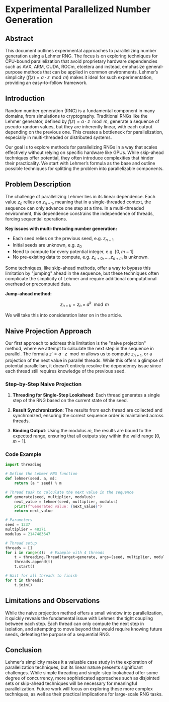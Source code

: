 # Experimental Parallelized Number Generation

## Abstract
This document outlines experimental approaches to parallelizing number generation using a Lehmer RNG. The focus is on exploring techniques for CPU-bound parallelization that avoid proprietary hardware dependencies such as AVX, ARM, CUDA, ROCm, etcetera and instead, emphasize general-purpose methods that can be applied in common environments. Lehmer’s simplicity ($f(z) = a \cdot z \mod m$) makes it ideal for such experimentation, providing an easy-to-follow framework.

## Introduction
Random number generation (RNG) is a fundamental component in many domains, from simulations to cryptography. Traditional RNGs like the Lehmer generator, defined by $f(z) = a \cdot z \mod m$, generate a sequence of pseudo-random values, but they are inherently linear, with each output depending on the previous one. This creates a bottleneck for parallelization, especially in multi-threaded or distributed systems.

Our goal is to explore methods for parallelizing RNGs in a way that scales effectively without relying on specific hardware like GPUs. While skip-ahead techniques offer potential, they often introduce complexities that hinder their practicality. We start with Lehmer’s formula as the base and outline possible techniques for splitting the problem into parallelizable components.

## Problem Description
The challenge of parallelizing Lehmer lies in its linear dependence. Each value $z_n$ relies on $z_{n-1}$, meaning that in a single-threaded context, the sequence can only advance one step at a time. In a multi-threaded environment, this dependence constrains the independence of threads, forcing sequential operations.

**Key issues with multi-threading number generation:**

- Each seed relies on the previous seed, e.g. $z_{n-1}$
- Initial seeds are unknown, e.g. $z_{0}$
- Need to compute for every potential integer, e.g. $[0, m - 1]$
- No pre-existing data to compute, e.g. $z_{n + 0}, ..., z_{n + m}$ is unknown.

Some techniques, like skip-ahead methods, offer a way to bypass this limitation by "jumping" ahead in the sequence, but these techniques often complicate the simplicity of Lehmer and require additional computational overhead or precomputed data.

**Jump-ahead method:**

$$z_{n+k} = z_n \times a^k \mod m$$

We will take this into consideration later on in the article.

## Naive Projection Approach
Our first approach to address this limitation is the "naive projection" method, where we attempt to calculate the next step in the sequence in parallel. The formula $z' = a \cdot z \mod m$ allows us to compute $z_{n+1}$, or a projection of the next value in parallel threads. While this offers a glimpse of potential parallelism, it doesn't entirely resolve the dependency issue since each thread still requires knowledge of the previous seed.

### Step-by-Step Naive Projection

1. **Threading for Single-Step Lookahead**: Each thread generates a single step of the RNG based on the current state of the seed.
   
2. **Result Synchronization**: The results from each thread are collected and synchronized, ensuring the correct sequence order is maintained across threads.

3. **Binding Output**: Using the modulus $m$, the results are bound to the expected range, ensuring that all outputs stay within the valid range $[0, m-1]$.

### Code Example

```python
import threading

# Define the Lehmer RNG function
def lehmer(seed, a, m):
    return (a * seed) % m

# Thread task to calculate the next value in the sequence
def generate(seed, multiplier, modulus):
    next_value = lehmer(seed, multiplier, modulus)
    print(f"Generated value: {next_value}")
    return next_value

# Parameters
seed = 1337
multiplier = 48271
modulus = 2147483647

# Thread setup
threads = []
for i in range(4):  # Example with 4 threads
    t = threading.Thread(target=generate, args=(seed, multiplier, modulus))
    threads.append(t)
    t.start()

# Wait for all threads to finish
for t in threads:
    t.join()
```

## Limitations and Observations
While the naive projection method offers a small window into parallelization, it quickly reveals the fundamental issue with Lehmer: the tight coupling between each step. Each thread can only compute the next step in isolation, and attempting to move beyond that would require knowing future seeds, defeating the purpose of a sequential RNG.

## Conclusion
Lehmer’s simplicity makes it a valuable case study in the exploration of parallelization techniques, but its linear nature presents significant challenges. While simple threading and single-step lookahead offer some degree of concurrency, more sophisticated approaches such as disjointed sets or skip-ahead techniques will be necessary for meaningful parallelization. Future work will focus on exploring these more complex techniques, as well as their practical implications for large-scale RNG tasks.
